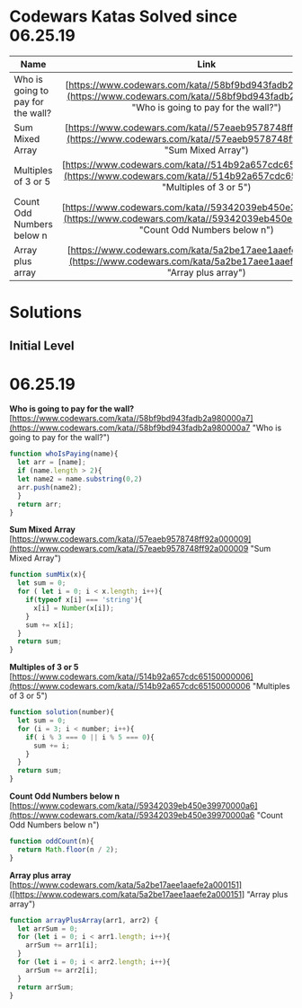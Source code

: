# Codewars Katas Solved since 06.25.19


| Name          | Link          | Date     |
| ------------- |:-------------:| --------:|
| Who is going to pay for the wall?  |[https://www.codewars.com/kata//58bf9bd943fadb2a980000a7](https://www.codewars.com/kata//58bf9bd943fadb2a980000a7 "Who is going to pay for the wall?") | 06.25.19 |
| Sum Mixed Array   |[https://www.codewars.com/kata//57eaeb9578748ff92a000009](https://www.codewars.com/kata//57eaeb9578748ff92a000009 "Sum Mixed Array")     | 06.25.19 |
| Multiples of 3 or 5 |[https://www.codewars.com/kata//514b92a657cdc65150000006](https://www.codewars.com/kata//514b92a657cdc65150000006 "Multiples of 3 or 5")       | 06.25.19 |
| Count Odd Numbers below n  |[https://www.codewars.com/kata//59342039eb450e39970000a6](https://www.codewars.com/kata//59342039eb450e39970000a6 "Count Odd Numbers below n")        | 06.25.19 |
| Array plus array |[https://www.codewars.com/kata/5a2be17aee1aaefe2a000151](https://www.codewars.com/kata/5a2be17aee1aaefe2a000151 "Array plus array")      | 06.25.19 |


# Solutions
## Initial Level
# 06.25.19

**Who is going to pay for the wall?**  [https://www.codewars.com/kata//58bf9bd943fadb2a980000a7](https://www.codewars.com/kata//58bf9bd943fadb2a980000a7 "Who is going to pay for the wall?")
```javascript
function whoIsPaying(name){
  let arr = [name];
  if (name.length > 2){
  let name2 = name.substring(0,2)
  arr.push(name2);
  }
  return arr;
}
```

**Sum Mixed Array**  [https://www.codewars.com/kata//57eaeb9578748ff92a000009](https://www.codewars.com/kata//57eaeb9578748ff92a000009 "Sum Mixed Array")
```javascript
function sumMix(x){
  let sum = 0;
  for ( let i = 0; i < x.length; i++){
    if(typeof x[i] === 'string'){
      x[i] = Number(x[i]);
    }
    sum += x[i];
  }
  return sum;
}
```

**Multiples of 3 or 5**  [https://www.codewars.com/kata//514b92a657cdc65150000006](https://www.codewars.com/kata//514b92a657cdc65150000006 "Multiples of 3 or 5")
```javascript
function solution(number){
  let sum = 0;
  for (i = 3; i < number; i++){
    if( i % 3 === 0 || i % 5 === 0){
      sum += i;
    }
  }
  return sum;
}
```

**Count Odd Numbers below n**  [https://www.codewars.com/kata//59342039eb450e39970000a6](https://www.codewars.com/kata//59342039eb450e39970000a6 "Count Odd Numbers below n")
```javascript
function oddCount(n){
  return Math.floor(n / 2);
}
```

**Array plus array**  [https://www.codewars.com/kata/5a2be17aee1aaefe2a000151]([https://www.codewars.com/kata/5a2be17aee1aaefe2a000151] "Array plus array")
```javascript
function arrayPlusArray(arr1, arr2) {
  let arrSum = 0;
  for (let i = 0; i < arr1.length; i++){
    arrSum += arr1[i];
  }
  for (let i = 0; i < arr2.length; i++){
    arrSum += arr2[i];
  }
  return arrSum;
}
```

